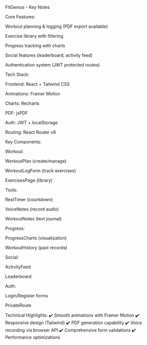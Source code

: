FitGenius  - Key Notes

Core Features:

Workout planning & logging (PDF export available)

Exercise library with filtering

Progress tracking with charts

Social features (leaderboard, activity feed)

Authentication system (JWT protected routes)

Tech Stack:

Frontend: React + Tailwind CSS

Animations: Framer Motion

Charts: Recharts

PDF: jsPDF

Auth: JWT + localStorage

Routing: React Router v6

Key Components:

Workout:

WorkoutPlan (create/manage)

WorkoutLogForm (track exercises)

ExercisesPage (library)

Tools:

RestTimer (countdown)

VoiceNotes (record audio)

WorkoutNotes (text journal)

Progress:

ProgressCharts (visualization)

WorkoutHistory (past records)

Social:

ActivityFeed

Leaderboard

Auth:

Login/Register forms

PrivateRoute

Technical Highlights:
✔️ Smooth animations with Framer Motion
✔️ Responsive design (Tailwind)
✔️ PDF generation capability
✔️ Voice recording via browser API
✔️ Comprehensive form validations
✔️ Performance optimizations
